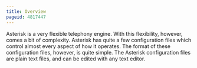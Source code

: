 ```yaml
---
title: Overview
pageid: 4817447
---
```


Asterisk is a very flexible telephony engine. With this flexibility, however, comes a bit of complexity. Asterisk has quite a few configuration files which control almost every aspect of how it operates. The format of these configuration files, however, is quite simple. The Asterisk configuration files are plain text files, and can be edited with any text editor.

